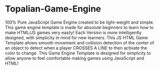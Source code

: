# Topalian-Game-Engine
100% Pure JavaScript Game Engine created to be light-weight and simple. This game engine template is made for absolute beginners to learn how to make HTML/JS games very easily! Each Version is more intelligently designed, with simplicity in mind for new learners.
This JS HTML Game Template allows smooth movement and collision detection of the center of an object to detect when a player CROSSES A LINE to then activate the color to change. This Game Engine Template is designed for simplicity to allow anyone to feel comfortable making games using JavaScript and HTML!
